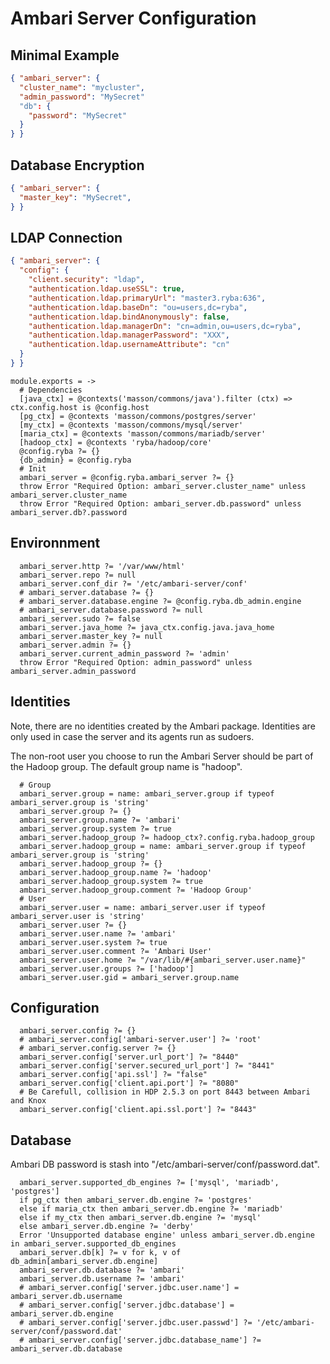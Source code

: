 
# Ambari Server Configuration

## Minimal Example

```json
{ "ambari_server": {
  "cluster_name": "mycluster",
  "admin_password": "MySecret"
  "db": {
    "password": "MySecret"
  }
} }
```

## Database Encryption

```json
{ "ambari_server": {
  "master_key": "MySecret",
} }
```

## LDAP Connection

```json
{ "ambari_server": {
  "config": {
    "client.security": "ldap",
    "authentication.ldap.useSSL": true,
    "authentication.ldap.primaryUrl": "master3.ryba:636",
    "authentication.ldap.baseDn": "ou=users,dc=ryba",
    "authentication.ldap.bindAnonymously": false,
    "authentication.ldap.managerDn": "cn=admin,ou=users,dc=ryba",
    "authentication.ldap.managerPassword": "XXX",
    "authentication.ldap.usernameAttribute": "cn"
  }
} }
```

    module.exports = ->
      # Dependencies
      [java_ctx] = @contexts('masson/commons/java').filter (ctx) => ctx.config.host is @config.host
      [pg_ctx] = @contexts 'masson/commons/postgres/server'
      [my_ctx] = @contexts 'masson/commons/mysql/server'
      [maria_ctx] = @contexts 'masson/commons/mariadb/server'
      [hadoop_ctx] = @contexts 'ryba/hadoop/core'
      @config.ryba ?= {}
      {db_admin} = @config.ryba
      # Init
      ambari_server = @config.ryba.ambari_server ?= {}
      throw Error "Required Option: ambari_server.cluster_name" unless ambari_server.cluster_name
      throw Error "Required Option: ambari_server.db.password" unless ambari_server.db?.password

## Environnment

      ambari_server.http ?= '/var/www/html'
      ambari_server.repo ?= null
      ambari_server.conf_dir ?= '/etc/ambari-server/conf'
      # ambari_server.database ?= {}
      # ambari_server.database.engine ?= @config.ryba.db_admin.engine
      # ambari_server.database.password ?= null
      ambari_server.sudo ?= false
      ambari_server.java_home ?= java_ctx.config.java.java_home
      ambari_server.master_key ?= null
      ambari_server.admin ?= {}
      ambari_server.current_admin_password ?= 'admin'
      throw Error "Required Option: admin_password" unless ambari_server.admin_password

## Identities

Note, there are no identities created by the Ambari package. Identities are only
used in case the server and its agents run as sudoers.

The non-root user you choose to run the Ambari Server should be part of the 
Hadoop group. The default group name is "hadoop".

      # Group
      ambari_server.group = name: ambari_server.group if typeof ambari_server.group is 'string'
      ambari_server.group ?= {}
      ambari_server.group.name ?= 'ambari'
      ambari_server.group.system ?= true
      ambari_server.hadoop_group ?= hadoop_ctx?.config.ryba.hadoop_group
      ambari_server.hadoop_group = name: ambari_server.group if typeof ambari_server.group is 'string'
      ambari_server.hadoop_group ?= {}
      ambari_server.hadoop_group.name ?= 'hadoop'
      ambari_server.hadoop_group.system ?= true
      ambari_server.hadoop_group.comment ?= 'Hadoop Group'
      # User
      ambari_server.user = name: ambari_server.user if typeof ambari_server.user is 'string'
      ambari_server.user ?= {}
      ambari_server.user.name ?= 'ambari'
      ambari_server.user.system ?= true
      ambari_server.user.comment ?= 'Ambari User'
      ambari_server.user.home ?= "/var/lib/#{ambari_server.user.name}"
      ambari_server.user.groups ?= ['hadoop']
      ambari_server.user.gid = ambari_server.group.name

## Configuration

      ambari_server.config ?= {}
      # ambari_server.config['ambari-server.user'] ?= 'root'
      # ambari_server.config.server ?= {}
      ambari_server.config['server.url_port'] ?= "8440"
      ambari_server.config['server.secured_url_port'] ?= "8441"
      ambari_server.config['api.ssl'] ?= "false"
      ambari_server.config['client.api.port'] ?= "8080"
      # Be Carefull, collision in HDP 2.5.3 on port 8443 between Ambari and Knox
      ambari_server.config['client.api.ssl.port'] ?= "8443"

## Database

Ambari DB password is stash into "/etc/ambari-server/conf/password.dat".

      ambari_server.supported_db_engines ?= ['mysql', 'mariadb', 'postgres']
      if pg_ctx then ambari_server.db.engine ?= 'postgres'
      else if maria_ctx then ambari_server.db.engine ?= 'mariadb'
      else if my_ctx then ambari_server.db.engine ?= 'mysql'
      else ambari_server.db.engine ?= 'derby'
      Error 'Unsupported database engine' unless ambari_server.db.engine in ambari_server.supported_db_engines
      ambari_server.db[k] ?= v for k, v of db_admin[ambari_server.db.engine]
      ambari_server.db.database ?= 'ambari'
      ambari_server.db.username ?= 'ambari'
      # ambari_server.config['server.jdbc.user.name'] = ambari_server.db.username
      # ambari_server.config['server.jdbc.database'] = ambari_server.db.engine
      # ambari_server.config['server.jdbc.user.passwd'] ?= '/etc/ambari-server/conf/password.dat'
      # ambari_server.config['server.jdbc.database_name'] ?= ambari_server.db.database
